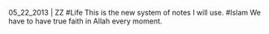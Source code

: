 05_22_2013 | ZZ 
#Life
This is the new system of notes I will use.
#Islam
We have to have true faith in Allah every moment.